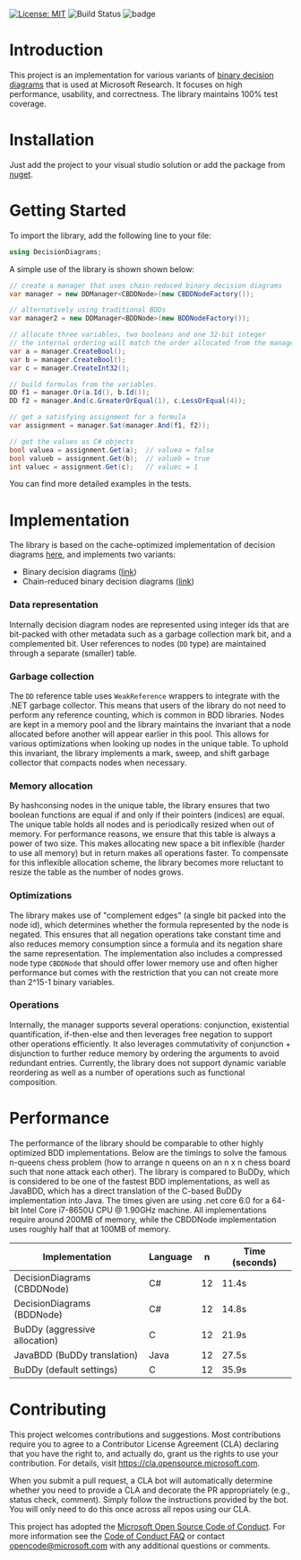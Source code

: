 [![License: MIT](https://img.shields.io/badge/License-MIT-blue.svg)](https://opensource.org/licenses/MIT)
![Build Status](https://github.com/microsoft/DecisionDiagrams/actions/workflows/dotnet.yml/badge.svg)
![badge](https://img.shields.io/endpoint?url=https://gist.githubusercontent.com/rabeckett/4e0516e3b9f171c6b195744513656d58/raw/code-coverage-dd.json)

# Introduction 
This project is an implementation for various variants of [binary decision diagrams](https://en.wikipedia.org/wiki/Binary_decision_diagram) that is used at Microsoft Research. It focuses on high performance, usability, and correctness. The library maintains 100% test coverage.

# Installation
Just add the project to your visual studio solution or add the package from [nuget](https://www.nuget.org/packages/DecisionDiagrams).

# Getting Started
To import the library, add the following line to your file:

```csharp
using DecisionDiagrams;
```

A simple use of the library is shown shown below:

```csharp
// create a manager that uses chain-reduced binary decision diagrams
var manager = new DDManager<CBDDNode>(new CBDDNodeFactory());

// alternatively using traditional BDDs
var manager2 = new DDManager<BDDNode>(new BDDNodeFactory());

// allocate three variables, two booleans and one 32-bit integer
// the internal ordering will match the order allocated from the manager.
var a = manager.CreateBool();
var b = manager.CreateBool();
var c = manager.CreateInt32();

// build formulas from the variables.
DD f1 = manager.Or(a.Id(), b.Id());
DD f2 = manager.And(c.GreaterOrEqual(1), c.LessOrEqual(4));

// get a satisfying assignment for a formula
var assignment = manager.Sat(manager.And(f1, f2));

// get the values as C# objects
bool valuea = assignment.Get(a);  // valuea = false
bool valueb = assignment.Get(b);  // valueb = true
int valuec = assignment.Get(c);   // valuec = 1
```

You can find more detailed examples in the tests.

# Implementation
The library is based on the cache-optimized implementation of decision diagrams [here](https://research.ibm.com/haifa/projects/verification/SixthSense/papers/bdd_iwls_01.pdf), and implements two variants: 
- Binary decision diagrams ([link](https://en.wikipedia.org/wiki/Binary_decision_diagram))
- Chain-reduced binary decision diagrams ([link](https://link.springer.com/content/pdf/10.1007%2F978-3-319-89960-2_5.pdf))

### Data representation
Internally decision diagram nodes are represented using integer ids that are bit-packed with other metadata such as a garbage collection mark bit, and a complemented bit. User references to nodes (`DD` type) are maintained through a separate (smaller) table.

### Garbage collection
The `DD` reference table uses `WeakReference` wrappers to integrate with the .NET garbage collector. This means that users of the library do not need to perform any reference counting, which is common in BDD libraries. Nodes are kept in a memory pool and the library maintains the invariant that a node allocated before another will appear earlier in this pool. This allows for various optimizations when looking up nodes in the unique table. To uphold this invariant, the library implements a mark, sweep, and shift garbage collector that compacts nodes when necessary. 

### Memory allocation
By hashconsing nodes in the unique table, the library ensures that two boolean functions are equal if and only if their pointers (indices) are equal. The unique table holds all nodes and is periodically resized when out of memory. For performance reasons, we ensure that this table is always a power of two size. This makes allocating new space a bit inflexible (harder to use all memory) but in return makes all operations faster. To compensate for this inflexible allocation scheme, the library becomes more reluctant to resize the table as the number of nodes grows.

### Optimizations
The library makes use of "complement edges" (a single bit packed into the node id), which determines whether the formula represented by the node is negated. This ensures that all negation operations take constant time and also reduces memory consumption since a formula and its negation share the same representation. The implementation also includes a compressed node type `CBDDNode` that should offer lower memory use and often higher performance but comes with the restriction that you can not create more than 2^15-1 binary variables.

### Operations
Internally, the manager supports several operations: conjunction, existential quantification, if-then-else and then leverages free negation to support other operations efficiently. It also leverages commutativity of conjunction + disjunction to further reduce memory by ordering the arguments to avoid redundant entries. Currently, the library does not support dynamic variable reordering as well as a number of operations such as functional composition.

# Performance

The performance of the library should be comparable to other highly optimized BDD implementations. Below are the timings to solve the famous n-queens chess problem (how to arrange n queens on an n x n chess board such that none attack each other). The library is compared to BuDDy, which is considered to be one of the fastest BDD implementations, as well as JavaBDD, which has a direct translation of the C-based BuDDy implementation into Java. The times given are using .net core 6.0 for a 64-bit Intel Core i7-8650U CPU @ 1.90GHz machine. All implementations require around 200MB of memory, while the CBDDNode implementation uses roughly half that at 100MB of memory.

| Implementation               | Language | n  | Time (seconds) |
| ---------------------------- | -------- | -- | -------------- |
| DecisionDiagrams (CBDDNode)  | C#       | 12 | 11.4s          |
| DecisionDiagrams (BDDNode)   | C#       | 12 | 14.8s          |
| BuDDy (aggressive allocation)| C        | 12 | 21.9s          |
| JavaBDD (BuDDy translation)  | Java     | 12 | 27.5s          |
| BuDDy (default settings)     | C        | 12 | 35.9s          |

# Contributing

This project welcomes contributions and suggestions.  Most contributions require you to agree to a
Contributor License Agreement (CLA) declaring that you have the right to, and actually do, grant us
the rights to use your contribution. For details, visit https://cla.opensource.microsoft.com.

When you submit a pull request, a CLA bot will automatically determine whether you need to provide
a CLA and decorate the PR appropriately (e.g., status check, comment). Simply follow the instructions
provided by the bot. You will only need to do this once across all repos using our CLA.

This project has adopted the [Microsoft Open Source Code of Conduct](https://opensource.microsoft.com/codeofconduct/).
For more information see the [Code of Conduct FAQ](https://opensource.microsoft.com/codeofconduct/faq/) or
contact [opencode@microsoft.com](mailto:opencode@microsoft.com) with any additional questions or comments.
